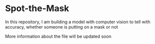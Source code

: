 # Spot-the-Mask
In this repository, I am building a model with computer vision to tell with accuracy, whether someone is putting on a mask or not

More information about the file will be updated soon
